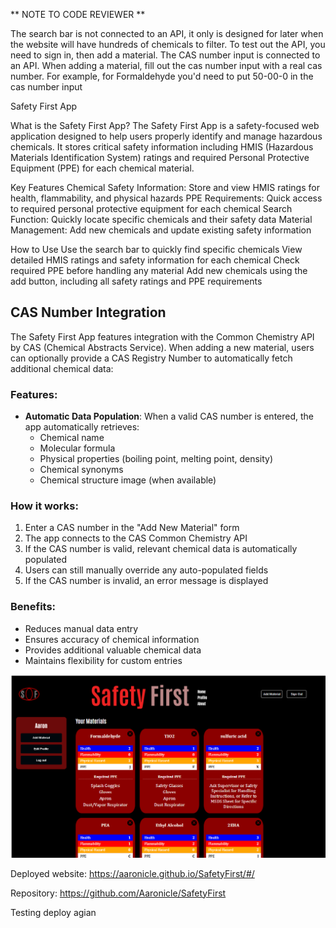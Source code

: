 ** NOTE TO CODE REVIEWER **

The search bar is not connected to an API, it only is designed for later when the website will have hundreds of chemicals to filter. To test out the API, you need to sign in, then add a material. The CAS number input is connected to an API. When adding a material, fill out the cas number input with a real cas number. For example, for Formaldehyde you'd need to put 50-00-0 in the cas number input

Safety First App

What is the Safety First App?
The Safety First App is a safety-focused web application designed to help users properly identify and manage hazardous chemicals. It stores critical safety information including HMIS (Hazardous Materials Identification System) ratings and required Personal Protective Equipment (PPE) for each chemical material.

Key Features
Chemical Safety Information: Store and view HMIS ratings for health, flammability, and physical hazards
PPE Requirements: Quick access to required personal protective equipment for each chemical
Search Function: Quickly locate specific chemicals and their safety data
Material Management: Add new chemicals and update existing safety information

How to Use
Use the search bar to quickly find specific chemicals
View detailed HMIS ratings and safety information for each chemical
Check required PPE before handling any material
Add new chemicals using the add button, including all safety ratings and PPE requirements

## CAS Number Integration

The Safety First App features integration with the Common Chemistry API by CAS (Chemical Abstracts Service). When adding a new material, users can optionally provide a CAS Registry Number to automatically fetch additional chemical data:

### Features:

- **Automatic Data Population**: When a valid CAS number is entered, the app automatically retrieves:
  - Chemical name
  - Molecular formula
  - Physical properties (boiling point, melting point, density)
  - Chemical synonyms
  - Chemical structure image (when available)

### How it works:

1. Enter a CAS number in the "Add New Material" form
2. The app connects to the CAS Common Chemistry API
3. If the CAS number is valid, relevant chemical data is automatically populated
4. Users can still manually override any auto-populated fields
5. If the CAS number is invalid, an error message is displayed

### Benefits:

- Reduces manual data entry
- Ensures accuracy of chemical information
- Provides additional valuable chemical data
- Maintains flexibility for custom entries

<img src="src/assets/images/Readme.png" alt="Application Screenshot" width="800"/>

Deployed website: https://aaronicle.github.io/SafetyFirst/#/

Repository: https://github.com/Aaronicle/SafetyFirst

Testing deploy agian
